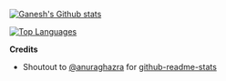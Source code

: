 [![Ganesh's Github stats](https://github-readme-stats.vercel.app/api?username=ganeshrvel&count_private=true&show_icons=true)]()


[![Top Languages](https://github-readme-stats.vercel.app/api/top-langs/?username=ganeshrvel&langs_count=10&layout=compact&hide=html,css)]()





**Credits**

- Shoutout to [@anuraghazra](https://github.com/anuraghazra "@anuraghazra") for [github-readme-stats](https://github.com/anuraghazra/github-readme-stats "github-readme-stats")
